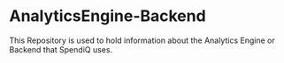# AnalyticsEngine-Backend
This Repository is used to hold information about the Analytics Engine or Backend that SpendiQ uses.
